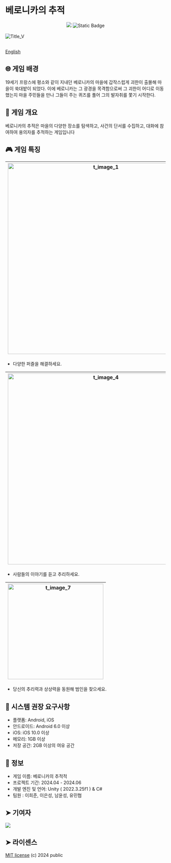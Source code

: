# 베로니카의 추적

<div align = "center">
  <img src="https://img.shields.io/badge/license-MIT-blue">
  <img alt="Static Badge" src="https://img.shields.io/badge/Reference-C%23-green">
</div> </br>

<img alt="Title_V" src="https://github.com/SGteamproject2/se2_project/assets/162520578/eb72b510-1121-481f-b108-d2c67606118e">

</br> [English](./Docs/README.en.md)

## 🌐 게임 배경
19세기 프랑스에 평소와 같이 지내던 베로니카의 마을에 갑작스럽게 괴한이 출몰해 마을이 쑥대밭이 되었다.
이에 베로니카는 그 광경을 목격함으로써 그 괴한이 어디로 이동했는지 마을 주민들을 만나 그들이 주는 퀴즈를 풀어 그의 발자취를 쫓기 시작한다.

## 📑 게임 개요
베로니카의 추적은 마을의 다양한 장소를 탐색하고, 사건의 단서를 수집하고, 대화에 참여하여 용의자를 추적하는 게임입니다 

## 🎮 게임 특징

| <img alt = "t_image_1" src = "https://github.com/SGteamproject2/se2_project/assets/162520578/76b95152-1cce-4be6-8945-04f04ef87842" width="600"> | <img alt = "t_image_2" src = "https://github.com/SGteamproject2/se2_project/assets/162520578/f23ecaec-3452-41d0-a18a-9bcf22051425" width="600"> | <img alt = "t_image_3" src = "https://github.com/SGteamproject2/se2_project/assets/162520578/ea2a5322-ba16-49b8-ad58-b406f8548f6e" width="600"> |
|:--------:|:--------:|:--------:|
- 다양한 퍼즐을 해결하세요. </br>

<img alt = "t_image_4" src = "https://github.com/SGteamproject2/se2_project/assets/162520578/ee455984-e961-42d7-806b-e9d11ebe5ba5" width="600"> | <img alt = "t_image_5" src = "https://github.com/SGteamproject2/se2_project/assets/162520578/39d450db-7690-4819-ae49-08d47e9eddb1" width="600"> | <img alt = "t_image_6" src = "https://github.com/SGteamproject2/se2_project/assets/162520578/197a82e2-b2d7-49c8-b718-ca51d982e718" width="600">
|:--------:|:--------:|:--------:|
- 사람들의 이야기를 듣고 추리하세요. </br>

| <img alt = "t_image_7" src = "https://github.com/SGteamproject2/se2_project/assets/162520578/7a21f6d8-701b-4e87-af38-8968bc046dfb" width="300"> |
|:------:|
- 당신의 추리력과 상상력을 동원해 범인을 찾으세요.

## 💾 시스템 권장 요구사항
- 플랫폼: Android, iOS
- 안드로이드: Android 6.0 이상
- iOS: iOS 10.0 이상
- 메모리: 1GB 이상
- 저장 공간: 2GB 이상의 여유 공간

## 📂 정보
- 게임 이름: 베로니카의 추적적
- 프로젝트 기간: 2024.04 - 2024.06
- 개발 엔진 및 언어: Unity ( 2022.3.25f1 ) & C#
- 팀원 : 이희준, 이은성, 남윤성, 유민협

## ➤ 기여자

<a href="https://github.com/SGteamproject2/se2_project/graphs/contributors">
  <img src="https://contrib.rocks/image?repo=SGteamproject2/se2_project" />
</a>

## ➤ 라이센스

[MIT license](https://github.com/SGteamproject2/se2_project/blob/main/LICENSE) (c) 2024 public
